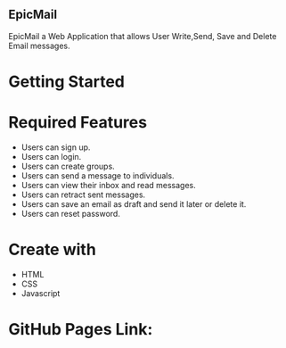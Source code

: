 ## EpicMail
EpicMail a Web Application that allows User Write,Send, Save and Delete Email messages.

# Getting Started

# Required Features
* Users can sign up.
* Users can login.
* Users can create groups.
* Users can send a message to individuals.
* Users can view their inbox and read messages.
* Users can retract sent messages.
* Users can save an email as draft and send it later or delete it.
* Users can reset password.

# Create with
* HTML
* CSS
* Javascript

# GitHub Pages Link:
